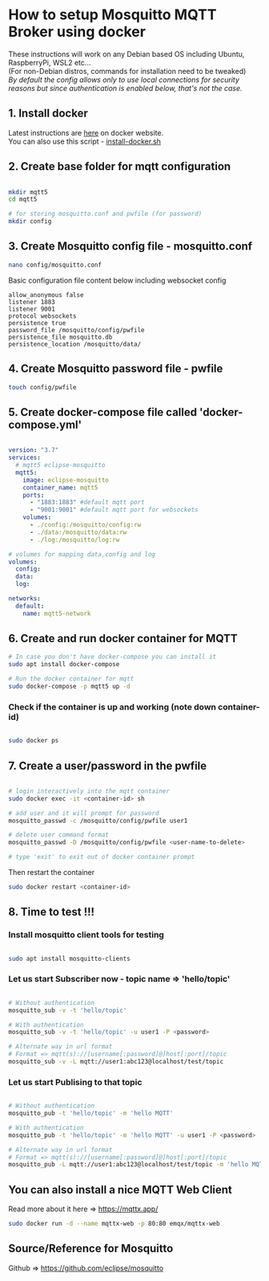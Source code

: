 # How to setup Mosquitto MQTT Broker using docker 
These instructions will work on any Debian based OS including Ubuntu, RaspberryPi, WSL2 etc...  
(For non-Debian distros, commands for installation need to be tweaked)  
_By default the config allows only to use local connections for security reasons but since authentication is enabled below, that's not the case._

## 1. Install docker

Latest instructions are [here](https://docs.docker.com/engine/install/ubuntu/) on docker website.  
You can also use this script - [install-docker.sh](/install-docker.sh)

## 2. Create base folder for mqtt configuration

```bash

mkdir mqtt5
cd mqtt5

# for storing mosquitto.conf and pwfile (for password)
mkdir config

```

## 3. Create Mosquitto config file - mosquitto.conf
```bash
nano config/mosquitto.conf
```

Basic configuration file content below including websocket config
```
allow_anonymous false
listener 1883
listener 9001
protocol websockets
persistence true
password_file /mosquitto/config/pwfile
persistence_file mosquitto.db
persistence_location /mosquitto/data/
```

## 4. Create Mosquitto password file - pwfile

```bash
touch config/pwfile
```

## 5. Create docker-compose file called 'docker-compose.yml'

```yml

version: "3.7"
services:
  # mqtt5 eclipse-mosquitto
  mqtt5:
    image: eclipse-mosquitto
    container_name: mqtt5
    ports:
      - "1883:1883" #default mqtt port
      - "9001:9001" #default mqtt port for websockets
    volumes:
      - ./config:/mosquitto/config:rw
      - ./data:/mosquitto/data:rw
      - ./log:/mosquitto/log:rw

# volumes for mapping data,config and log
volumes:
  config:
  data:
  log:

networks:
  default:
    name: mqtt5-network

```

## 6. Create and run docker container for MQTT

```bash
# In case you don't have docker-compose you can install it
sudo apt install docker-compose

# Run the docker container for mqtt
sudo docker-compose -p mqtt5 up -d

```

### Check if the container is up and working (note down container-id)

```bash

sudo docker ps

```

## 7. Create a user/password in the pwfile

```bash

# login interactively into the mqtt container
sudo docker exec -it <container-id> sh

# add user and it will prompt for password
mosquitto_passwd -c /mosquitto/config/pwfile user1

# delete user command format
mosquitto_passwd -D /mosquitto/config/pwfile <user-name-to-delete>

# type 'exit' to exit out of docker container prompt

```
Then restart the container 
```bash
sudo docker restart <container-id>
```

## 8. Time to test !!!

### Install mosquitto client tools for testing
```bash

sudo apt install mosquitto-clients

```

### Let us start Subscriber now - topic name => 'hello/topic'

```bash

# Without authentication
mosquitto_sub -v -t 'hello/topic'

# With authentication
mosquitto_sub -v -t 'hello/topic' -u user1 -P <password>

# Alternate way in url format
# Format => mqtt(s)://[username[:password]@]host[:port]/topic
mosquitto_sub -v -L mqtt://user1:abc123@localhost/test/topic

```

### Let us start Publising to that topic

```bash

# Without authentication
mosquitto_pub -t 'hello/topic' -m 'hello MQTT'

# With authentication
mosquitto_pub -t 'hello/topic' -m 'hello MQTT' -u user1 -P <password>

# Alternate way in url format 
# Format => mqtt(s)://[username[:password]@]host[:port]/topic
mosquitto_pub -L mqtt://user1:abc123@localhost/test/topic -m 'hello MQTT'

```
## You can also install a nice MQTT Web Client
Read more about it here => https://mqttx.app/  

```bash
sudo docker run -d --name mqttx-web -p 80:80 emqx/mqttx-web
```

## Source/Reference for Mosquitto
Github => https://github.com/eclipse/mosquitto